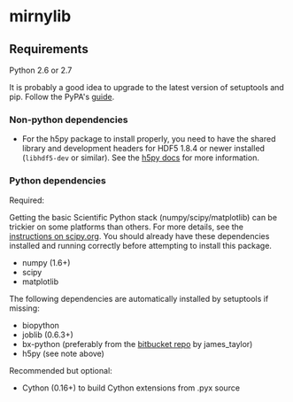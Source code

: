 mirnylib
========

Requirements
------------

Python 2.6 or 2.7

It is probably a good idea to upgrade to the latest version of setuptools and pip. Follow the PyPA's [guide](http://python-packaging-user-guide.readthedocs.org/en/latest/).

### Non-python dependencies

- For the h5py package to install properly, you need to have the shared library and development headers for HDF5 1.8.4 or newer installed (`libhdf5-dev` or similar). See the [h5py docs](http://docs.h5py.org/en/latest/build.html) for more information.

### Python dependencies

Required:

Getting the basic Scientific Python stack (numpy/scipy/matplotlib) can be trickier on some platforms than others. For more details, see the [instructions on scipy.org](http://www.scipy.org/install.html). You should already have these dependencies installed and running correctly before attempting to install this package.

- numpy (1.6+)
- scipy
- matplotlib


The following dependencies are automatically installed by setuptools if missing:

- biopython
- joblib (0.6.3+)
- bx-python (preferably from the [bitbucket repo](https://bitbucket.org/james_taylor/bx-python/wiki/Home) by james_taylor)
- h5py (see note above)

Recommended but optional:

- Cython (0.16+) to build Cython extensions from .pyx source


